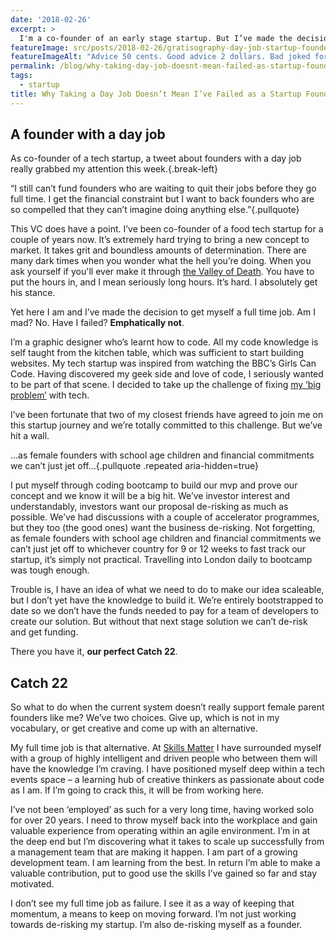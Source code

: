 ```yaml
---
date: '2018-02-26'
excerpt: >
  I'm a co-founder of an early stage startup. But I’ve made the decision to get myself a full time job. Am I mad? No. Have I failed? Emphatically not. So what's the deal?
featureImage: src/posts/2018-02-26/gratisography-day-job-startup-founders.jpg
featureImageAlt: "Advice 50 cents. Good advice 2 dollars. Bad joked for free."
permalink: /blog/why-taking-day-job-doesnt-mean-failed-as-startup-founder/index.html
tags:
  - startup
title: Why Taking a Day Job Doesn’t Mean I’ve Failed as a Startup Founder
---
```


## A founder with a day job

As co-founder of a tech startup, a tweet about founders with a day job really grabbed my attention this week.{.break-left}

“I still can’t fund founders who are waiting to quit their jobs before they go full time. I get the financial constraint but I want to back founders who are so compelled that they can’t imagine doing anything else.”{.pullquote}

This VC does have a point. I’ve been co-founder of a food tech startup for a couple of years now. It’s extremely hard trying to bring a new concept to market. It takes grit and boundless amounts of determination. There are many dark times when you wonder what the hell you’re doing. When you ask yourself if you'll ever make it through [the Valley of Death][1]. You have to put the hours in, and I mean seriously long hours. It’s hard. I absolutely get his stance.

Yet here I am and I’ve made the decision to get myself a full time job. Am I mad? No. Have I failed? **Emphatically not**.

I’m a graphic designer who’s learnt how to code. All my code knowledge is self taught from the kitchen table, which was sufficient to start building websites. My tech startup was inspired from watching the BBC’s Girls Can Code. Having discovered my geek side and love of code, I seriously wanted to be part of that scene. I decided to take up the challenge of fixing [my ‘big problem’][2] with tech.

I’ve been fortunate that two of my closest friends have agreed to join me on this startup journey and we’re totally committed to this challenge. But we’ve hit a wall.

...as female founders with school age children and financial commitments we can’t just jet off...{.pullquote .repeated aria-hidden=true}

I put myself through coding bootcamp to build our mvp and prove our concept and we know it will be a big hit. We’ve investor interest and understandably, investors want our proposal de-risking as much as possible. We’ve had discussions with a couple of accelerator programmes, but they too (the good ones) want the business de-risking. Not forgetting, as female founders with school age children and financial commitments we can’t just jet off to whichever country for 9 or 12 weeks to fast track our startup, it’s simply not practical. Travelling into London daily to bootcamp was tough enough.

Trouble is, I have an idea of what we need to do to make our idea scaleable, but I don’t yet have the knowledge to build it. We’re entirely bootstrapped to date so we don’t have the funds needed to pay for a team of developers to create our solution. But without that next stage solution we can’t de-risk and get funding.

There you have it, **our perfect Catch 22**.

## Catch 22

So what to do when the current system doesn’t really support female parent founders like me? We’ve two choices. Give up, which is not in my vocabulary, or get creative and come up with an alternative.

My full time job is that alternative. At [Skills Matter][3] I have surrounded myself with a group of highly intelligent and driven people who between them will have the knowledge I’m craving. I have positioned myself deep within a tech events space &#8211; a learning hub of creative thinkers as passionate about code as I am. If I’m going to crack this, it will be from working here.

I’ve not been ‘employed’ as such for a very long time, having worked solo for over 20 years. I need to throw myself back into the workplace and gain valuable experience from operating within an agile environment. I’m in at the deep end but I’m discovering what it takes to scale up successfully from a management team that are making it happen. I am part of a growing development team. I am learning from the best. In return I’m able to make a valuable contribution, put to good use the skills I’ve gained so far and stay motivated.

I don’t see my full time job as failure. I see it as a way of keeping that momentum, a means to keep on moving forward. I’m not just working towards de-risking my startup. I’m also de-risking myself as a founder.

 [1]: https://www.forbes.com/sites/martinzwilling/2013/02/18/10-ways-for-startups-to-survive-the-valley-of-death/#1346704269ef
 [2]: https://treatout.com/living-nightmare-diner/
 [3]: https://skillsmatter.com/
